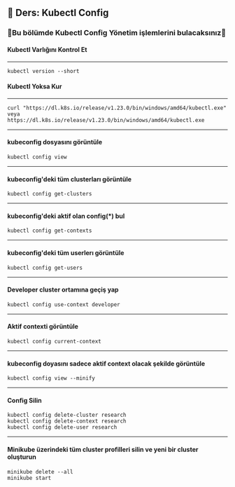 ## 🧑 Ders: Kubectl Config

### 📗Bu bölümde Kubectl Config Yönetim işlemlerini bulacaksınız📗

#### Kubectl Varlığını Kontrol Et
***
```
kubectl version --short
```
#### Kubectl Yoksa Kur
***
```
curl "https://dl.k8s.io/release/v1.23.0/bin/windows/amd64/kubectl.exe"
veya
https://dl.k8s.io/release/v1.23.0/bin/windows/amd64/kubectl.exe
```
***
#### kubeconfig dosyasını görüntüle
```
kubectl config view
```
***
#### kubeconfig'deki tüm clusterları görüntüle
```
kubectl config get-clusters
```
***
#### kubeconfig'deki aktif olan config(*) bul
```
kubectl config get-contexts
```
***
#### kubeconfig'deki tüm userlerı görüntüle
```
kubectl config get-users
```
***
#### Developer cluster ortamına geçiş yap
```
kubectl config use-context developer
```
***
#### Aktif contexti görüntüle
```
kubectl config current-context
```
***
#### kubeconfig doyasını sadece aktif context olacak şekilde görüntüle
```
kubectl config view --minify
```
***
#### Config Silin
```
kubectl config delete-cluster research
kubectl config delete-context research
kubectl config delete-user research
```
***
#### Minikube üzerindeki tüm cluster profilleri silin ve yeni bir cluster oluşturun 
```
minikube delete --all
minikube start
```

